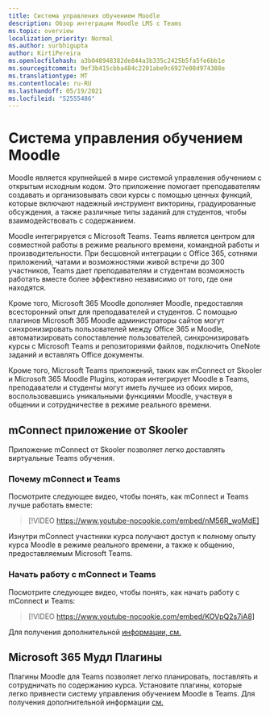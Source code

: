 ```yaml
---
title: Система управления обучением Moodle
description: Обзор интеграции Moodle LMS с Teams
ms.topic: overview
localization_priority: Normal
ms.author: surbhigupta
author: KirtiPereira
ms.openlocfilehash: a3b048948382de844a3b335c2425b5fa5fe6bb1e
ms.sourcegitcommit: 9ef3b415cbba484c2201abe9c6927e08d974388e
ms.translationtype: MT
ms.contentlocale: ru-RU
ms.lasthandoff: 05/19/2021
ms.locfileid: "52555486"
---
```

# <a name="moodle-learning-management-system"></a>Система управления обучением Moodle

Moodle является крупнейшей в мире системой управления обучением с открытым исходным кодом. Это приложение помогает преподавателям создавать и организовывать свои курсы с помощью ценных функций, которые включают надежный инструмент викторины, градуированные обсуждения, а также различные типы заданий для студентов, чтобы взаимодействовать с содержанием.  
 
Moodle интегрируется с Microsoft Teams. Teams является центром для совместной работы в режиме реального времени, командной работы и производительности. При бесшовной интеграции с Office 365, сотнями приложений, чатами и возможностями живой встречи до 300 участников, Teams дает преподавателям и студентам возможность работать вместе более эффективно независимо от того, где они находятся. 
 
Кроме того, Microsoft 365 Moodle дополняет Moodle, предоставляя всесторонний опыт для преподавателей и студентов. С помощью плагинов Microsoft 365 Moodle администраторы сайтов могут синхронизировать пользователей между Office 365 и Moodle, автоматизировать сопоставление пользователей, синхронизировать курсы с Microsoft Teams и репозиториями файлов, подключить OneNote заданий и вставлять Office документы.  
 
Кроме того, Microsoft Teams приложений, таких как mConnect от Skooler и Microsoft 365 Moodle Plugins, которая интегрирует Moodle в Teams, преподаватели и студенты могут иметь лучшее из обоих миров, воспользовавшись уникальными функциями Moodle, участвуя в общении и сотрудничестве в режиме реального времени.

## <a name="mconnect-app-by-skooler"></a>mConnect приложение от Skooler

Приложение mConnect от Skooler позволяет легко доставлять виртуальные Teams обучения.

### <a name="why-mconnect-and-teams"></a>Почему mConnect и Teams

Посмотрите следующее видео, чтобы понять, как mConnect и Teams лучше работать вместе:

> [!VIDEO https://www.youtube-nocookie.com/embed/nM56R_woMdE]

Изнутри mConnect участники курса получают доступ к полному опыту курса Moodle в режиме реального времени, а также к общению, предоставляемым Microsoft Teams.

### <a name="get-started-with-mconnect-and-teams"></a>Начать работу с mConnect и Teams

Посмотрите следующее видео, чтобы понять, как начать работу с mConnect и Teams:

> [!VIDEO https://www.youtube-nocookie.com/embed/KOVpQ2s7iA8]

Для получения дополнительной [информации, см.](https://skooler.com/mconnect/how-to/)

## <a name="microsoft-365-moodle-plugins"></a>Microsoft 365 Мудл Плагины

Плагины Moodle для Teams позволяет легко планировать, поставлять и сотрудничать по содержанию курса. Установите плагины, которые легко привнести систему управления обучением Moodle в Teams. Для получения дополнительной информации [см.](moodleInstructions.md)

